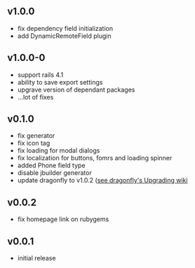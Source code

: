 ## v1.0.0

 * fix dependency field initialization
 * add DynamicRemoteField plugin

## v1.0.0-0

 * support rails 4.1
 * ability to save export settings
 * upgrave version of dependant packages
 * ...lot of fixes

## v0.1.0

* fix generator
* fix icon tag
* fix loading for modal dialogs
* fix localization for buttons, fomrs and loading spinner
* added Phone field type
* disable jbuilder generator
* update dragonfly to v1.0.2 ([see dragonfly's Upgrading
  wiki](https://github.com/markevans/dragonfly/wiki/Upgrading-from-0.9-to-1.0)

## v0.0.2

* fix homepage link on rubygems

## v0.0.1

* initial release
